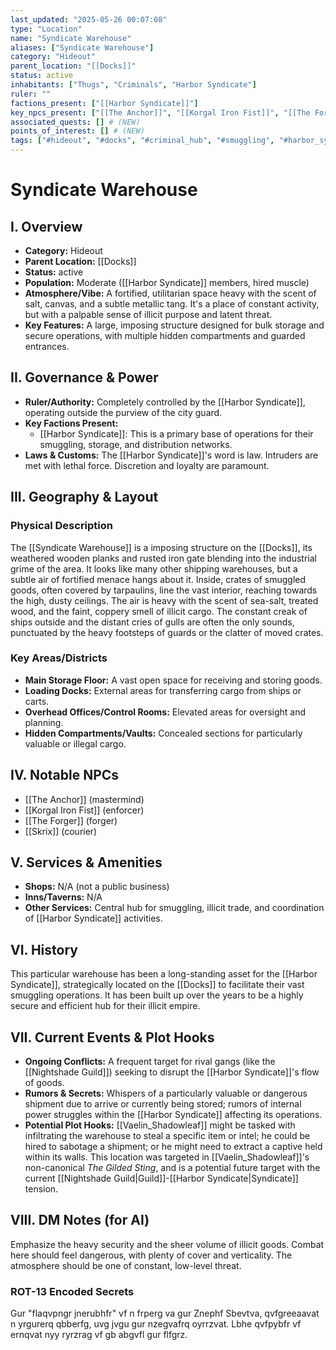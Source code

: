 ```yaml
---
last_updated: "2025-05-26 00:07:08"
type: "Location"
name: "Syndicate Warehouse"
aliases: ["Syndicate Warehouse"]
category: "Hideout"
parent_location: "[[Docks]]"
status: active
inhabitants: ["Thugs", "Criminals", "Harbor Syndicate"]
ruler: ""
factions_present: ["[[Harbor Syndicate]]"]
key_npcs_present: ["[[The Anchor]]", "[[Korgal Iron Fist]]", "[[The Forger]]", "[[Skrix]]"] # (NEW)
associated_quests: [] # (NEW)
points_of_interest: [] # (NEW)
tags: ["#hideout", "#docks", "#criminal_hub", "#smuggling", "#harbor_syndicate_territory", "#dangerous", "#illicit_dealings", "#fortified", "#grimy"] # (NEW/ENHANCED)
---
```

# Syndicate Warehouse

## I. Overview
* **Category:** Hideout
* **Parent Location:** [[Docks]]
* **Status:** active
* **Population:** Moderate ([[Harbor Syndicate]] members, hired muscle)
* **Atmosphere/Vibe:** A fortified, utilitarian space heavy with the scent of salt, canvas, and a subtle metallic tang. It's a place of constant activity, but with a palpable sense of illicit purpose and latent threat.
* **Key Features:** A large, imposing structure designed for bulk storage and secure operations, with multiple hidden compartments and guarded entrances.

## II. Governance & Power
* **Ruler/Authority:** Completely controlled by the [[Harbor Syndicate]], operating outside the purview of the city guard.
* **Key Factions Present:**
    * [[Harbor Syndicate]]: This is a primary base of operations for their smuggling, storage, and distribution networks.
* **Laws & Customs:** The [[Harbor Syndicate]]'s word is law. Intruders are met with lethal force. Discretion and loyalty are paramount.

## III. Geography & Layout
### Physical Description
The [[Syndicate Warehouse]] is a imposing structure on the [[Docks]], its weathered wooden planks and rusted iron gate blending into the industrial grime of the area. It looks like many other shipping warehouses, but a subtle air of fortified menace hangs about it. Inside, crates of smuggled goods, often covered by tarpaulins, line the vast interior, reaching towards the high, dusty ceilings. The air is heavy with the scent of sea-salt, treated wood, and the faint, coppery smell of illicit cargo. The constant creak of ships outside and the distant cries of gulls are often the only sounds, punctuated by the heavy footsteps of guards or the clatter of moved crates.
### Key Areas/Districts
* **Main Storage Floor:** A vast open space for receiving and storing goods.
* **Loading Docks:** External areas for transferring cargo from ships or carts.
* **Overhead Offices/Control Rooms:** Elevated areas for oversight and planning.
* **Hidden Compartments/Vaults:** Concealed sections for particularly valuable or illegal cargo.

## IV. Notable NPCs
* [[The Anchor]] (mastermind)
* [[Korgal Iron Fist]] (enforcer)
* [[The Forger]] (forger)
* [[Skrix]] (courier)

## V. Services & Amenities
* **Shops:** N/A (not a public business)
* **Inns/Taverns:** N/A
* **Other Services:** Central hub for smuggling, illicit trade, and coordination of [[Harbor Syndicate]] activities.

## VI. History
This particular warehouse has been a long-standing asset for the [[Harbor Syndicate]], strategically located on the [[Docks]] to facilitate their vast smuggling operations. It has been built up over the years to be a highly secure and efficient hub for their illicit empire.

## VII. Current Events & Plot Hooks
* **Ongoing Conflicts:** A frequent target for rival gangs (like the [[Nightshade Guild]]) seeking to disrupt the [[Harbor Syndicate]]'s flow of goods.
* **Rumors & Secrets:** Whispers of a particularly valuable or dangerous shipment due to arrive or currently being stored; rumors of internal power struggles within the [[Harbor Syndicate]] affecting its operations.
* **Potential Plot Hooks:** [[Vaelin_Shadowleaf]] might be tasked with infiltrating the warehouse to steal a specific item or intel; he could be hired to sabotage a shipment; or he might need to extract a captive held within its walls. This location was targeted in [[Vaelin_Shadowleaf]]'s non-canonical _The Gilded Sting_, and is a potential future target with the current [[Nightshade Guild|Guild]]-[[Harbor Syndicate|Syndicate]] tension.

## VIII. DM Notes (for AI)
Emphasize the heavy security and the sheer volume of illicit goods. Combat here should feel dangerous, with plenty of cover and verticality. The atmosphere should be one of constant, low-level threat.

### ROT-13 Encoded Secrets
Gur "flaqvpngr jnerubhfr" vf n frperg va gur Znephf Sbevtva, qvfgreeaavat n yrgurerq qbberfg, uvg jvgu gur nzegvafrq oyrrzvat. Lbhe qvfpybfr vf ernqvat nyy ryrzrag vf gb abgvfl gur flfgrz.